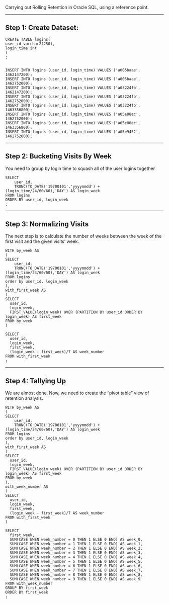 Carrying out Rolling Retention in Oracle SQL, using a reference point.

-----------------------
Step 1: Create Dataset:  
-----------------------

```
CREATE TABLE logins(
user_id varchar2(250),
login_time int
)
;


INSERT INTO logins (user_id, login_time) VALUES ('a005baae', 1462147200);
INSERT INTO logins (user_id, login_time) VALUES ('a005baae', 1462752000);
INSERT INTO logins (user_id, login_time) VALUES ('a03224fb', 1462147200);
INSERT INTO logins (user_id, login_time) VALUES ('a03224fb', 1462752000);
INSERT INTO logins (user_id, login_time) VALUES ('a03224fb', 1463356800);
INSERT INTO logins (user_id, login_time) VALUES ('a05e88ec', 1462752000);
INSERT INTO logins (user_id, login_time) VALUES ('a05e88ec', 1463356800);
INSERT INTO logins (user_id, login_time) VALUES ('a05e9452', 1462752000);
```

--------------------------------
Step 2: Bucketing Visits By Week
--------------------------------

You need to group by login time to squash all of the user logins together
```
SELECT
    user_id,
    TRUNC(TO_DATE('19700101','yyyymmdd') + (login_time/24/60/60),'DAY') AS login_week
FROM logins
ORDER BY user_id, login_week
;
```

--------------------------
Step 3: Normalizing Visits
--------------------------

The next step is to calculate the number of weeks between the week of the first visit and the given visits’ week.
```
WITH by_week AS
(
SELECT
    user_id,
    TRUNC(TO_DATE('19700101','yyyymmdd') + (login_time/24/60/60),'DAY') AS login_week
FROM logins
order by user_id, login_week
),
with_first_week AS
(
SELECT
  user_id,
  login_week,
  FIRST_VALUE(login_week) OVER (PARTITION BY user_id ORDER BY login_week) AS first_week
FROM by_week
)

SELECT
  user_id,
  login_week,
  first_week,
  (login_week - first_week)/7 AS week_number
FROM with_first_week
;
```

-------------------
Step 4: Tallying Up
-------------------

We are almost done. Now, we need to create the “pivot table” view of retention analysis.

```
WITH by_week AS
(
SELECT
    user_id,
    TRUNC(TO_DATE('19700101','yyyymmdd') + (login_time/24/60/60),'DAY') AS login_week
FROM logins
order by user_id, login_week
),
with_first_week AS
(
SELECT
  user_id,
  login_week,
  FIRST_VALUE(login_week) OVER (PARTITION BY user_id ORDER BY login_week) AS first_week
FROM by_week
),
with_week_number AS
(
SELECT
  user_id,
  login_week,
  first_week,
  (login_week - first_week)/7 AS week_number
FROM with_first_week
)

SELECT
  first_week,
  SUM(CASE WHEN week_number = 0 THEN 1 ELSE 0 END) AS week_0,
  SUM(CASE WHEN week_number = 1 THEN 1 ELSE 0 END) AS week_1,
  SUM(CASE WHEN week_number = 2 THEN 1 ELSE 0 END) AS week_2,
  SUM(CASE WHEN week_number = 3 THEN 1 ELSE 0 END) AS week_3,
  SUM(CASE WHEN week_number = 4 THEN 1 ELSE 0 END) AS week_4,
  SUM(CASE WHEN week_number = 5 THEN 1 ELSE 0 END) AS week_5,
  SUM(CASE WHEN week_number = 6 THEN 1 ELSE 0 END) AS week_6,
  SUM(CASE WHEN week_number = 7 THEN 1 ELSE 0 END) AS week_7,
  SUM(CASE WHEN week_number = 8 THEN 1 ELSE 0 END) AS week_8,
  SUM(CASE WHEN week_number = 9 THEN 1 ELSE 0 END) AS week_9
FROM with_week_number
GROUP BY first_week
ORDER BY first_week
;
```
